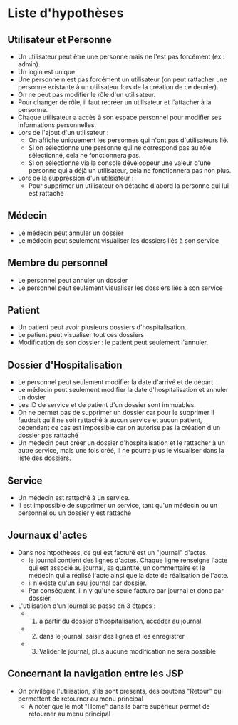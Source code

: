 # Liste d'hypothèses

## Utilisateur et Personne
- Un utilisateur peut être une personne mais ne l'est pas forcément (ex : admin).
- Un login est unique.
- Une personne n'est pas forcément un utilisateur (on peut rattacher une personne existante à un utilisateur lors de la création de ce dernier).
- On ne peut pas modifier le rôle d'un utilisateur.
- Pour changer de rôle, il faut recréer un utilisateur et l'attacher à la personne.
- Chaque utilisateur a accès à son espace personnel pour modifier ses informations personnelles.
- Lors de l'ajout d'un utilisateur :
  - On affiche uniquement les personnes qui n'ont pas d'utilisateurs lié.
  - Si on sélectionne une personne qui ne correspond pas au rôle sélectionné, cela ne fonctionnera pas.
  - Si on sélectionne via la console développeur une valeur d'une personne qui a déjà un utilisateur, cela ne fonctionnera pas non plus.
- Lors de la suppression d'un utilsiateur :
  - Pour supprimer un utilisateur on détache d'abord la personne qui lui est rattaché

## Médecin
- Le médecin peut annuler un dossier
- Le médecin peut seulement visualiser les dossiers liés à son service 


## Membre du personnel
- Le personnel peut annuler un dossier
- Le personnel peut seulement visualiser les dossiers liés à son service 


## Patient
- Un patient peut avoir plusieurs dossiers d'hospitalisation.
- Le patient peut visualiser tout ces dossiers
- Modification de son dossier : le patient peut seulement l'annuler.

## Dossier d'Hospitalisation
- Le personnel peut seulement modifier la date d'arrivé et de départ
- Le médecin peut seulement modifier la date d'hospitalisation et annuler un dosier
- Les ID de service et de patient d'un dossier sont immuables.
- On ne permet pas de supprimer un dossier car pour le supprimer il faudrait qu'il ne soit rattaché à aucun service et aucun patient, cependant ce cas est impossible car on autorise pas la création d'un dossier pas rattaché 
- Un médecin peut créer un dossier d'hospitalisation et le rattacher à un autre service, mais une fois créé, il ne pourra plus le visualiser dans la liste des dossiers.

## Service
- Un médecin est rattaché à un service.
- Il est impossible de supprimer un service, tant qu'un médecin ou un personnel ou un dossier y est rattaché

## Journaux d'actes
- Dans nos htpothèses, ce qui est facturé est un "journal" d'actes.
  - le journal contient des lignes d'actes. Chaque ligne renseigne l'acte qui est associé au journal, sa quantité, un commentaire et le médecin qui a réalisé l'acte ainsi que la date de réalisation de l'acte.
  - il n'existe qu'un seul journal par dossier.
  - Par conséquent, il n'y qu'une seule facture par journal et donc par dossier.
- L'utilisation d'un journal se passe en 3 étapes :
  - 1. à partir du dossier d'hospitalisation, accéder au journal
  - 2. dans le journal, saisir des lignes et les enregistrer
  - 3. Valider le journal, plus aucune modification ne sera possible

## Concernant la navigation entre les JSP
- On privilégie l'utilisation, s'ils sont présents, des boutons "Retour" qui permettent de retourner au menu principal
  - A noter que le mot "Home" dans la barre supérieur permet de retourner au menu principal


